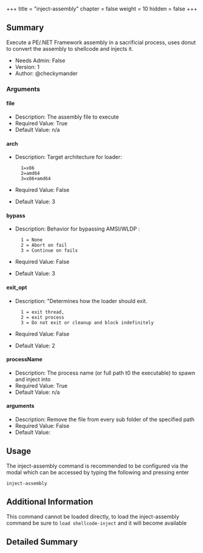 +++
title = "inject-assembly"
chapter = false
weight = 10
hidden = false
+++

## Summary
Execute a PE/.NET Framework assembly in a sacrificial process, uses donut to convert the assembly to shellcode and injects it.
  
- Needs Admin: False  
- Version: 1  
- Author: @checkymander   

### Arguments

#### file

- Description: The assembly file to execute
- Required Value: True  
- Default Value: n/a

#### arch

- Description: Target architecture for loader: 

        1=x86 
        2=amd64
        3=x86+amd64
- Required Value: False  
- Default Value:  3

#### bypass

- Description: Behavior for bypassing AMSI/WLDP : 

        1 = None
        2 = Abort on fail
        3 = Continue on fails 
- Required Value: False  
- Default Value:  3

#### exit_opt

- Description: "Determines how the loader should exit.

        1 = exit thread, 
        2 = exit process
        3 = Do not exit or cleanup and block indefinitely
- Required Value: False  
- Default Value:  2

#### processName

- Description: The process name (or full path t0 the executable) to spawn and inject into
- Required Value: True  
- Default Value:  n/a

 #### arguments

- Description: Remove the file from every sub folder of the specified path 
- Required Value: False  
- Default Value:  

## Usage
The inject-assembly command is recommended to be configured via the modal which can be accessed by typing the following and pressing enter

```
inject-assembly
```

## Additional Information
This command cannot be loaded directly, to load the inject-assembly command be sure to `load shellcode-inject` and it will become available

## Detailed Summary
